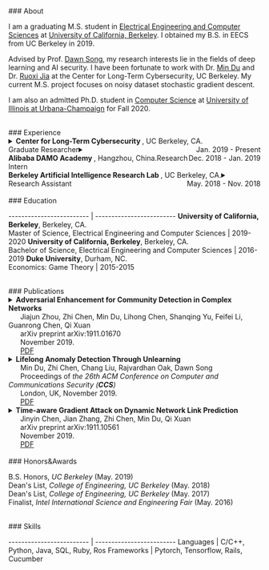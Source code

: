 <link href="/public/css/bootstrap.css" rel="stylesheet" />
<div id="ct1" style="padding-top:55px;margin-top:-55px;"></div>
### About

I am a graduating M.S. student in <a href="https://eecs.berkeley.edu/">Electrical Engineering and Computer Sciences</a> at <a href="https://www.berkeley.edu/">University of California, Berkeley</a>. I obtained my B.S. in EECS from UC Berkeley in 2019.

Advised by Prof. <a href="https://www2.eecs.berkeley.edu/Faculty/Homepages/song.html">Dawn Song</a>, my research interests lie in the fields of deep learning and AI security. I have been fortunate to work with Dr. <a href="https://cltc.berkeley.edu/about-us/researchers/min-du/">Min Du</a> and Dr. <a href="https://cltc.berkeley.edu/about-us/researchers/ruoxi-jia/">Ruoxi Jia</a> at the Center for Long-Term Cybersecurity, UC Berkeley. My current M.S. project focuses on noisy dataset stochastic gradient descent.

I am also an admitted Ph.D. student in <a href="https://cs.illinois.edu/">Computer Science</a> at <a href="https://illinois.edu/">University of Illinois at Urbana-Champaign</a> for Fall 2020.

<br/>
<div id="ct2" style="padding-top:55px;margin-top:-55px;"></div>
### Experience

<details>
  <summary>
    <strong>Center for Long-Term Cybersecurity </strong>, UC Berkeley, CA.
    <br/>
    <div style="float:left; text-align:left">Graduate Researcher</div>
    <div style="float:right; text-align:right">Jan. 2019 - Present</div>
  </summary>
  <p>
(Began as an undergraduate research assistant) Supervised by Prof. Dawn Song and collaborated with postdoctoral researchers Min Du and Ruoxi Jia on research projects related to deep learning and security.
  </p>
  <p>
Lifelong anomaly detection through unlearning:<br/>
• Developed LSTM models to analyze system log files.<br/>
• Maintained a small memory set of labeled data to prevent catastrophic forgetting.<br/>
• Developed a process that is much easier and faster than retraining the system from scratch.<br/>
• The experiment results show a reduction of up to 77.3% false positives and up to 76.6% false negatives on real anomaly detection dataset (Paper presented in CCS'19).
  </p>
  <p>
Adversarial enhancement for community detection in networks:<br/>
• Designs multi-objective fitness function and auto-threshold to solve the resolution limit problem and achieve consensus partition.<br/>
• Evaluated on existing community detection algorithms and the improvement of performance was 10%-30%.<br/>
• Adversarial experiments show that proposed methods can achieve stronger defense against community detection deception (Paper presented in arXiv).
  </p>
  <p>
Time-aware gradient attack on dynamic network link prediction:<br/>
• Utilized the gradient information generated by DDNE across different snapshots to rewire a few links and consider the dynamic natures of real-world systems.<br/>
• Implemented TGA in two ways: one is based on traversal search and greedy search.<br/>
• Evaluated the data from real-world scenarios and the comprehensive experiments show the attack success rate has increased by 20%-40% using TGA. (Paper presented in arXiv).
  </p>
  <p>
NDSGD: A practical method to improve robustness of deep learning model on noisy dataset:<br/>
• Used noisy data clipping and group to reduce the influence of noisy data.<br/>
• Added robustness factors to reduce the oscillation of the loss curve and tune the hyper-parameters to learn optimal models.<br/>
• Evaluated the celebrated datasets and the performance surpassed the state-of-the-art.
  </p>
</details>


<details>
  <summary>
    <div style="float:left; text-align:left"><strong>Alibaba DAMO Academy </strong>, Hangzhou, China.</div>
    <div style="float:right; text-align:right">Dec. 2018 - Jan. 2019</div>
    <br/>Research Intern
  </summary>
  <p>
Participated in a project on database security, i.e., assisted in parsing unstructured, free-text log entries into structured representation and developing Long Short-Term Memory (LSTM) model for detection of abnormal conditions of database.
  </p>
</details>

<details>
  <summary>
    <div style="float:left; text-align:left"><strong>Berkeley Artificial Intelligence Research Lab </strong>, UC Berkeley, CA.</div>
    <div style="float:right; text-align:right">May. 2018 - Nov. 2018</div>
    <br/>Research Assistant
  </summary>
  <p>
Collaborated with PhD student Xiangyu Yue (Advisor: Prof. Kurt Keutzer) on research projects related to deep learning.
  </p>
  <p>
Domain Adaptation for Road-object Segmentation:<br/>
• Developed a semantic-based scene method which enables to realize 3D-object segmentation from a point-wise label map, using a domain-adaptation training method to reduce the distribution gap between synthetic data and real data so as to enhance the performance of model.
  </p>
  <p>
Autonomous driving with SqueezeNet and CNN:<br/>
• Developed Convolutional Neural Network (CNN) models in TensorFlow to classify images.<br/>
• Conducted image segmentation on KITTI dataset and model training based on SqueezeNet and CNN, aiming to collect data from GTA-V (an action-adventure video game) and further using this dataset to train CNN model for autonomous driving.
  </p>
</details>

<br/>
<div id="ct3" style="padding-top:55px;margin-top:-55px;"></div>
### Education

------------------------- | -------------------------
<strong>University of California, Berkeley</strong>, Berkeley, CA.<br/>Master of Science, Electrical Engineering and Computer Sciences | 2019-2020
<strong>University of California, Berkeley</strong>, Berkeley, CA.<br/>Bachelor of Science, Electrical Engineering and Computer Sciences | 2016-2019
<strong>Duke University</strong>, Durham, NC.<br/>Economics: Game Theory | 2015-2015

<br/>
<div id="ct4" style="padding-top:55px;margin-top:-55px;"></div>
### Publications

<details>
  <summary>
    <strong>Adversarial Enhancement for Community Detection in Complex Networks</strong>
    <br/>
    &nbsp;&nbsp;&nbsp;&nbsp;&nbsp;&nbsp;Jiajun Zhou, Zhi Chen, Min Du, Lihong Chen, Shanqing Yu, Feifei Li, Guanrong Chen, Qi Xuan
    <br/>
    &nbsp;&nbsp;&nbsp;&nbsp;&nbsp;&nbsp;arXiv preprint arXiv:1911.01670
    <br/>
    &nbsp;&nbsp;&nbsp;&nbsp;&nbsp;&nbsp;November 2019.
    <br/>
    &nbsp;&nbsp;&nbsp;&nbsp;&nbsp;&nbsp;<a href="/data/1911.01670.pdf" class="btn btn-primary btn-xs">PDF</a>
  </summary>
Community detection plays a significant role in network analysis. However, it also faces numerous challenges like adversarial attacks. How to further improve the performance and robustness of community detection for real-world networks has raised great concerns. In this paper, we propose a concept of adversarial enhancement for community detection, and present two adversarial enhancement algorithms: one is named adversarial enhancement via genetic algorithm (AE-GA), in which the modularity and the number of clusters are used to design a fitness function to solve the resolution limit problem; and the other is called adversarial enhancement via vertex similarity (AE-VS), integrating multiple information of community structures captured by diverse vertex similarities, which scales well on large-scale networks. The two algorithms are tested along with six existing community detection algorithms on four real-world networks. Comprehensive experimental results show that, by comparing with two traditional enhancement strategies, our methods help six community detection algorithms achieve more significant performance improvement. Moreover, experiments on the corresponding adversarial networks indicate that our methods can rebuild the network structure destroyed by adversarial attacks to certain extent, achieving stronger defense against community detection deception.
</details>

<details>
  <summary>
    <strong>Lifelong Anomaly Detection Through Unlearning</strong>
    <br/>
    &nbsp;&nbsp;&nbsp;&nbsp;&nbsp;&nbsp;Min Du, Zhi Chen, Chang Liu, Rajvardhan Oak, Dawn Song
    <br/>
    &nbsp;&nbsp;&nbsp;&nbsp;&nbsp;&nbsp;Proceedings of <em>the 26th ACM Conference on Computer and Communications Security (<strong>CCS</strong>)</em>
    <br/>
    &nbsp;&nbsp;&nbsp;&nbsp;&nbsp;&nbsp;London, UK, November 2019.
    <br/>
    &nbsp;&nbsp;&nbsp;&nbsp;&nbsp;&nbsp;<a href="/data/3319535.3363226.pdf" class="btn btn-primary btn-xs">PDF</a>
  </summary>
Anomaly detection is essential towards ensuring system security and reliability. Powered by constantly generated system data, deep learning has been found both effective and flexible to use, with its ability to extract patterns without much domain knowledge. Existing anomaly detection research focuses on a scenario referred to as zero-positive, which means that the detection model is only trained for normal (i.e., negative) data. In a real application scenario, there may be additional manually inspected positive data provided after the system is deployed.We refer to this scenario as lifelong anomaly detection. However, we find that existing approaches are not easy to adopt such new knowledge to improve system performance. In this work, we are the first to explore the lifelong anomaly detection problem, and propose novel approaches to handle corresponding challenges. In particular, we propose a framework called unlearning, which can effectively correct the model when a false negative (or a false positive) is labeled. To this aim, we develop several novel techniques to tackle two challenges referred to as exploding loss and catastrophic forgetting. In addition, we abstract a theoretical framework based on generative models. Under this framework, our unlearning approach can be presented in a generic way to be applied to most zero-positive deep learning-based anomaly detection algorithms to turn them into corresponding lifelong anomaly detection solutions. We evaluate our approach using two state-of-the-art zero-positive deep learning anomaly detection architectures and three real-world tasks. The results show that the proposed approach is able to significantly reduce the number of false positives and false negatives through unlearning.
</details>

<details>
  <summary>
    <strong>Time-aware Gradient Attack on Dynamic Network Link Prediction</strong>
    <br/>
    &nbsp;&nbsp;&nbsp;&nbsp;&nbsp;&nbsp;Jinyin Chen, Jian Zhang, Zhi Chen, Min Du, Qi Xuan
    <br/>
    &nbsp;&nbsp;&nbsp;&nbsp;&nbsp;&nbsp;arXiv preprint arXiv:1911.10561
    <br/>
    &nbsp;&nbsp;&nbsp;&nbsp;&nbsp;&nbsp;November 2019.
    <br/>
    &nbsp;&nbsp;&nbsp;&nbsp;&nbsp;&nbsp;<a href="/data/1911.10561.pdf" class="btn btn-primary btn-xs">PDF</a>
  </summary>
In network link prediction, it is possible to hide a target link from being predicted with a small perturbation on network structure. This observation may be exploited in many real world scenarios, for example, to preserve privacy, or to exploit financial security. There have been many recent studies to generate adversarial examples to mislead deep learning models on graph data. However, none of the previous work has considered the dynamic nature of real-world systems. In this work, we present the first study of adversarial attack on dynamic network link prediction (DNLP). The proposed attack method, namely time-aware gradient attack (TGA), utilizes the gradient information generated by deep dynamic network embedding (DDNE) across different snapshots to rewire a few links, so as to make DDNE fail to predict target links. We implement TGA in two ways: one is based on traversal search, namely TGA-Tra; and the other is simplified with greedy search for efficiency, namely TGA-Gre. We conduct comprehensive experiments which show the outstanding performance of TGA in attacking DNLP algorithms.
</details>

<br/>
<div id="ct5" style="padding-top:55px;margin-top:-55px;"></div>
### Honors&Awards

B.S. Honors, <em>UC Berkeley</em> (May. 2019)<br/>
Dean's List, <em>College of Engineering, UC Berkeley</em> (May. 2018)<br/>
Dean's List, <em>College of Engineering, UC Berkeley</em> (May. 2017)<br/>
Finalist, <em>Intel International Science and Engineering Fair</em> (May. 2016)

<!--
------------------------- | -------------------------
May 2019     |     <strong>B.S. Honors</strong><br/>UC Berkeley
May 2018     |     <strong>Dean's List</strong><br/>College of Engineering,UC Berkeley
May 2017     |     <strong>Dean's List</strong><br/>College of Engineering,UC Berkeley
May 2016     |     <strong>Finalist</strong><br/>As a finalist, participating in the 67th Intel International Science and Engineering Fair, Phoenix, May 8-13, 2016.
-->

<br/>
<div id="ct6" style="padding-top:55px;margin-top:-55px;"></div>
### Skills

------------------------- | -------------------------
Languages | C/C++, Python, Java, SQL, Ruby, Ros
Frameworks | Pytorch, Tensorflow, Rails, Cucumber
